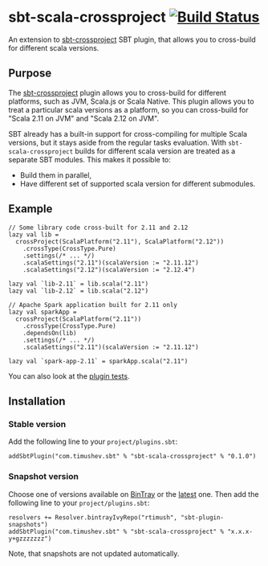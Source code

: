 sbt-scala-crossproject [![Build Status](https://travis-ci.org/rtimush/sbt-scala-crossproject.svg?branch=master)](https://travis-ci.org/rtimush/sbt-scala-crossproject)
==================

An extension to [sbt-crossproject](https://github.com/portable-scala/sbt-crossproject) SBT plugin, that allows you
to cross-build for different scala versions.

Purpose
-------

The [sbt-crossproject](https://github.com/portable-scala/sbt-crossproject) plugin allows
you to cross-build for different platforms, such as JVM, Scala.js or Scala Native. This plugin
allows you to treat a particular scala versions as a platform,
so you can cross-build for "Scala 2.11 on JVM" and "Scala 2.12 on JVM".

SBT already has a built-in support for cross-compiling for multiple Scala versions,
but it stays aside from the regular tasks evaluation. With `sbt-scala-crossproject`
builds for different scala version are treated as a separate SBT modules.
This makes it possible to:

 - Build them in parallel,
 - Have different set of supported scala version for different submodules.

Example
-------

```
// Some library code cross-built for 2.11 and 2.12
lazy val lib =
  crossProject(ScalaPlatform("2.11"), ScalaPlatform("2.12"))
    .crossType(CrossType.Pure)
    .settings(/* ... */)
    .scalaSettings("2.11")(scalaVersion := "2.11.12")
    .scalaSettings("2.12")(scalaVersion := "2.12.4")

lazy val `lib-2.11` = lib.scala("2.11")    
lazy val `lib-2.12` = lib.scala("2.12")

// Apache Spark application built for 2.11 only
lazy val sparkApp =
  crossProject(ScalaPlatform("2.11"))
    .crossType(CrossType.Pure)
    .dependsOn(lib)
    .settings(/* ... */)
    .scalaSettings("2.11")(scalaVersion := "2.11.12")

lazy val `spark-app-2.11` = sparkApp.scala("2.11")
```
You can also look at the [plugin tests](https://github.com/rtimush/sbt-scala-crossproject/tree/master/src/sbt-test/).

Installation
------------

### Stable version
Add the following line to your `project/plugins.sbt`:

```
addSbtPlugin("com.timushev.sbt" % "sbt-scala-crossproject" % "0.1.0")
```

### Snapshot version
Choose one of versions available on [BinTray](https://bintray.com/rtimush/sbt-plugin-snapshots/sbt-scala-crossproject/view)
or the [latest](https://bintray.com/rtimush/sbt-plugin-snapshots/sbt-scala-crossproject/_latestVersion) one.
Then add the following line to your `project/plugins.sbt`:

```
resolvers += Resolver.bintrayIvyRepo("rtimush", "sbt-plugin-snapshots")
addSbtPlugin("com.timushev.sbt" % "sbt-scala-crossproject" % "x.x.x-y+gzzzzzzz")
```

Note, that snapshots are not updated automatically.